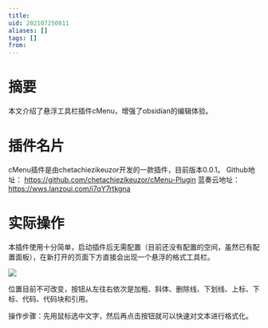 ```yaml
---
title: 
uid: 202107250811
aliases: []
tags: []
from: 
---
```

# 摘要
本文介绍了悬浮工具栏插件cMenu，增强了obsidian的编辑体验。

# 插件名片
cMenu插件是由chetachiezikeuzor开发的一款插件，目前版本0.0.1。
Github地址： https://github.com/chetachiezikeuzor/cMenu-Plugin
蓝奏云地址： https://wws.lanzoui.com/i7qY7rtkgna

# 实际操作
本插件使用十分简单，启动插件后无需配置（目前还没有配置的空间，虽然已有配置面板），在新打开的页面下方直接会出现一个悬浮的格式工具栏。

![](https://gitee.com/cyddgi/picture-store/raw/master/img/20210725081700.png)

位置目前不可改变，按钮从左往右依次是加粗、斜体、删除线、下划线、上标、下标、代码、代码块和引用。

操作步骤：先用鼠标选中文字，然后再点击按钮就可以快速对文本进行格式化。